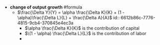 - **change of output growth** #formula
	- $\frac{\Delta Y}{Y} = \alpha \frac{\Delta K}{K} + (1 - \alpha)\frac{\Delta L}{L} + \frac{\Delta A}{A}$
	  id:: 6612b86c-7776-4815-9cb4-370845e4ec3a
		- $\alpha \frac{\Delta K}{K}$ is the contribution of capital
		- $\(1 - \alpha) \frac{\Delta L}{L}$ is the contribution of labor
		-